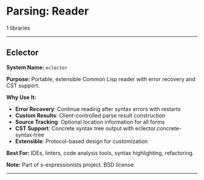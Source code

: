 # Parsing: Reader

1 libraries

---

## Eclector

**System Name:** `eclector`

**Purpose:** Portable, extensible Common Lisp reader with error recovery and CST support.

**Why Use It:**
- **Error Recovery**: Continue reading after syntax errors with restarts
- **Custom Results**: Client-controlled parse result construction
- **Source Tracking**: Optional location information for all forms
- **CST Support**: Concrete syntax tree output with eclector.concrete-syntax-tree
- **Extensible**: Protocol-based design for customization

**Best For:** IDEs, linters, code analysis tools, syntax highlighting, refactoring.

**Note:** Part of s-expressionists project. BSD license.

---


